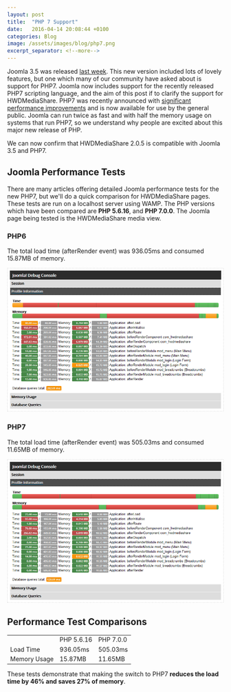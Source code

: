 ```yaml
---
layout: post
title:  "PHP 7 Support"
date:   2016-04-14 20:08:44 +0100
categories: Blog
image: /assets/images/blog/php7.png
excerpt_separator: <!--more-->
---
```

Joomla 3.5 was released [last week](https://www.joomla.org/announcements/release-news/5654-joomla-3-5-is-here.html). This new version included lots of lovely features, but one which many of our community have asked about is support for PHP7.<!--more--> Joomla now includes support for the recently released PHP7 scripting language, and the aim of this post if to clarify the support for HWDMediaShare. PHP7 was recently announced with [significant performance improvements](https://www.gavick.com/blog/joomla-php-7-speedtest) and is now available for use by the general public. Joomla can run twice as fast and with half the memory usage on systems that run PHP7, so we understand why people are excited about this major new release of PHP.

We can now confirm that HWDMediaShare 2.0.5 is compatible with Joomla 3.5 and PHP7.

## Joomla Performance Tests

There are many articles offering detailed Joomla performance tests for the new PHP7, but we'll do a quick comparison for HWDMediaShare pages. These tests are run on a localhost server using WAMP. The PHP versions which have been compared are **PHP 5.6.16**, and **PHP 7.0.0**. The Joomla page being tested is the HWDMediaShare media view. 

### PHP6

The total load time (afterRender event) was 936.05ms and consumed 15.87MB of memory.

![](/assets/images/blog/content/profile-php6.png)

### PHP7

The total load time (afterRender event) was 505.03ms and consumed 11.65MB of memory.

![](/assets/images/blog/content/profile-php7.png)

## Performance Test Comparisons

<table class="category table table-striped table-bordered table-hover">

<tbody>

<tr>

<td> </td>

<td>PHP 5.6.16</td>

<td>PHP 7.0.0</td>

</tr>

<tr>

<td>Load Time</td>

<td>936.05ms</td>

<td>505.03ms</td>

</tr>

<tr>

<td>Memory Usage</td>

<td>15.87MB</td>

<td>11.65MB</td>

</tr>

</tbody>

</table>

These tests demonstrate that making the switch to PHP7 **reduces the load time by 46% and saves 27% of memory**.
